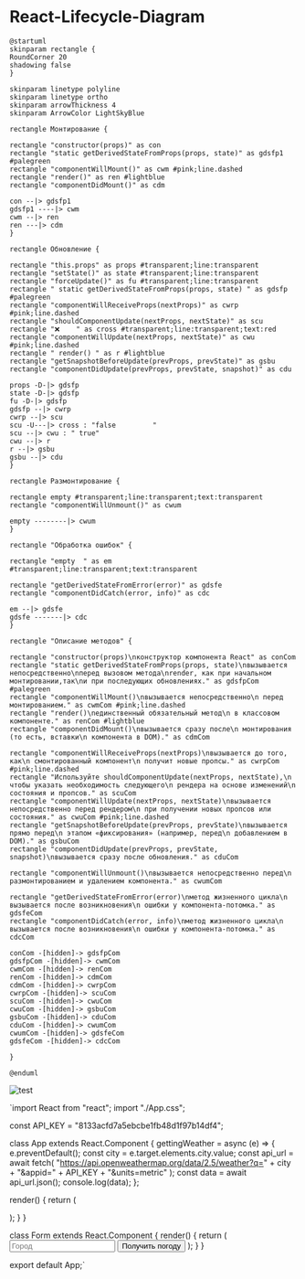 # React-Lifecycle-Diagram

```plantuml
@startuml
skinparam rectangle {
RoundCorner 20
shadowing false
}

skinparam linetype polyline
skinparam linetype ortho
skinparam arrowThickness 4
skinparam ArrowColor LightSkyBlue

rectangle Монтирование {

rectangle "constructor(props)" as con
rectangle "static getDerivedStateFromProps(props, state)" as gdsfp1 #palegreen
rectangle "componentWillMount()" as cwm #pink;line.dashed
rectangle "render()" as ren #lightblue
rectangle "componentDidMount()" as cdm

con --|> gdsfp1
gdsfp1 ----|> cwm
cwm --|> ren
ren ---|> cdm
}

rectangle Обновление {

rectangle "this.props" as props #transparent;line:transparent
rectangle "setState()" as state #transparent;line:transparent
rectangle "forceUpdate()" as fu #transparent;line:transparent
rectangle " static getDerivedStateFromProps(props, state) " as gdsfp #palegreen
rectangle "componentWillReceiveProps(nextProps)" as cwrp #pink;line.dashed
rectangle "shouldComponentUpdate(nextProps, nextState)" as scu
rectangle "❌    " as cross #transparent;line:transparent;text:red
rectangle "componentWillUpdate(nextProps, nextState)" as cwu #pink;line.dashed
rectangle " render() " as r #lightblue
rectangle "getSnapshotBeforeUpdate(prevProps, prevState)" as gsbu
rectangle "componentDidUpdate(prevProps, prevState, snapshot)" as cdu

props -D-|> gdsfp
state -D-|> gdsfp
fu -D-|> gdsfp
gdsfp --|> cwrp
cwrp --|> scu
scu -U---|> cross : "false         "
scu --|> cwu : " true"
cwu --|> r
r --|> gsbu
gsbu --|> cdu
}

rectangle Размонтирование {

rectangle empty #transparent;line:transparent;text:transparent
rectangle "componentWillUnmount()" as cwum

empty --------|> cwum
}

rectangle "Обработка ошибок" {

rectangle "empty  " as em #transparent;line:transparent;text:transparent

rectangle "getDerivedStateFromError(error)" as gdsfe
rectangle "componentDidCatch(error, info)" as cdc

em --|> gdsfe
gdsfe -------|> cdc
}

rectangle "Описание методов" {

rectangle "constructor(props)\nконструктор компонента React" as conCom
rectangle "static getDerivedStateFromProps(props, state)\nвызывается непосредственно\nперед вызовом метода\nrender, как при начальном монтировании,так\nи при последующих обновлениях." as gdsfpCom #palegreen
rectangle "componentWillMount()\nвызывается непосредственно\n перед монтированием." as cwmCom #pink;line.dashed
rectangle "render()\nединственный обязательный метод\n в классовом компоненте." as renCom #lightblue
rectangle "componentDidMount()\nвызывается сразу после\n монтирования (то есть, вставки\n компонента в DOM)." as cdmCom

rectangle "componentWillReceiveProps(nextProps)\nвызывается до того, как\n смонтированный компонент\n получит новые пропсы." as cwrpCom #pink;line.dashed
rectangle "Используйте shouldComponentUpdate(nextProps, nextState),\n чтобы указать необходимость следующего\n рендера на основе изменений\n состояния и пропсов." as scuCom
rectangle "componentWillUpdate(nextProps, nextState)\nвызывается непосредственно перед рендером\n при получении новых пропсов или состояния." as cwuCom #pink;line.dashed
rectangle "getSnapshotBeforeUpdate(prevProps, prevState)\nвызывается прямо перед\n этапом «фиксирования» (например, перед\n добавлением в DOM)." as gsbuCom
rectangle "componentDidUpdate(prevProps, prevState, snapshot)\nвызывается сразу после обновления." as cduCom

rectangle "componentWillUnmount()\nвызывается непосредственно перед\n размонтированием и удалением компонента." as cwumCom

rectangle "getDerivedStateFromError(error)\nметод жизненного цикла\n вызывается после возникновения\n ошибки у компонента-потомка." as gdsfeCom
rectangle "componentDidCatch(error, info)\nметод жизненного цикла\n вызывается после возникновения\n ошибки у компонента-потомка." as cdcCom

conCom -[hidden]-> gdsfpCom
gdsfpCom -[hidden]-> cwmCom
cwmCom -[hidden]-> renCom
renCom -[hidden]-> cdmCom
cdmCom -[hidden]-> cwrpCom
cwrpCom -[hidden]-> scuCom
scuCom -[hidden]-> cwuCom
cwuCom -[hidden]-> gsbuCom
gsbuCom -[hidden]-> cduCom
cduCom -[hidden]-> cwumCom
cwumCom -[hidden]-> gdsfeCom
gdsfeCom -[hidden]-> cdcCom

}

@enduml
```

![test](http://www.plantuml.com/plantuml/png/bLJTJXGn5BxlKpJB3IOiKUCL90O1lTA4WCJhOURip6HdskQqPTqWYV7A2nz1ZO-09aI2mZEKL_19F9qMjqjsrsMIxRRd_tpdPqkR38rj6wQ7jL0PPYr7o4qcoWRu2TkNLXGx4WKWV_oGwIehvAWM9HzaZGPsoXAzfXPWnWguaitOFsRn99fA9emCKOvULtK-5A0rVvAmdddMZcmayfTrMPc3uNYxiS3O943tsLsxgviFxkBcFTr-k3DtvIxSEJz9fNgv5DgWpOt4LOLIwGSzdcbEv5IAe31rpaimku3rCHG7H80NADizhnCqrxWNWs2WBFH0FU8hAckWH00nxRHLKe0mR-gcUKKucjNeTjIIIYs6cnwLzIBJ5HIf9e8e0ACqFVXAu_C_ekHdEjYjYodxHSiOvSRx_NTFOumi_1794tq8Z7v1WZmmxoMoIFjq2kElxZkXwj7zvSvduckgMgzty7G1T3U-OZ0Jcae9mdIPRYI4ATp1T4Y7y0E-osiF9EPmg8g9WO5TNflVg-XyKlLbYhuFEP39O4Z0MxENzDu8rU8kq9Mq3SrUD1XId9XPutGDm4NSSfkg__doYTCNdA7K_od8fY5h6mZ5t6mM1H1Jieipuh6n8uuufwzBwWUHAShVRCD08aJF2k4uUlRNn7EfZ-oyoLYWJ6MDVcu7np8MchU_-szsM6Z8b3AmKy_G476mK34wujFNX7wyVnY6AnHYWxhMhqz--_M2K31WFPyRjD0ZIv6C3BjBIDKVKRomTwRr6-t0d-xtCdiHMcN6IxH5IfZV7gATsd6sPImuw8SlPdTdk_JyUg4WpsZ9N5F0b-wCq-MZk_04Tzcxisg2oT10qDut-DJIZ95_ZYXn5VmvMV1pT-vEPl8gIA_nMWpaRHVbFlF9zWNMdJo1WKHEsHQ8mhRDNm00)

`import React from "react";
import "./App.css";

const API_KEY = "8133acfd7a5ebcbe1fb48d1f97b14df4";

class App extends React.Component {
  gettingWeather = async (e) => {
    e.preventDefault();
    const city = e.target.elements.city.value;
    const api_url = await fetch(
      "https://api.openweathermap.org/data/2.5/weather?q=" +
        city +
        "&appid=" +
        API_KEY +
        "&units=metric"
    );
    const data = await api_url.json();
    console.log(data);
  };

  render() {
    return (
      <div className="App">
        <Form weatherMethod={this.gettingWeather} />
      </div>
    );
  }
}

class Form extends React.Component {
  render() {
    return (
      <form onSubmit={this.props.weatherMethod}>
        <input type="text" name="city" placeholder="Город" />
        <button>Получить погоду</button>
      </form>
    );
  }
}

export default App;`
